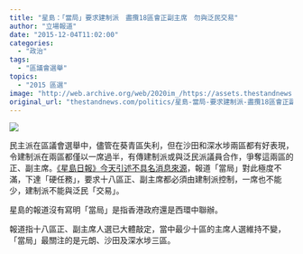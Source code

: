 ```yaml
---
title: "星島：「當局」要求建制派　盡攬18區會正副主席　勿與泛民交易"
author: "立場報道"
date: "2015-12-04T11:02:00"
categories:
  - "政治"
tags:
  - "區議會選舉"
topics:
  - "2015 區選"
image: "http://web.archive.org/web/2020im_/https://assets.thestandnews.com/media/photos/18-01_hKmfj.png"
original_url: "thestandnews.com/politics/星島-當局-要求建制派-盡攬18區會正副主席-勿與泛民交易"
---
```

![](http://web.archive.org/web/2020im_/https://assets.thestandnews.com/media/photos/18-01_hKmfj.png)

民主派在區議會選舉中，儘管在葵青區失利，但在沙田和深水埗兩區都有好表現，令建制派在兩區都僅以一席過半，有傳建制派或與泛民派議員合作，爭奪這兩區的正、副主席。[《星島日報》今天引述不具名消息來源](http://web.archive.org/web/20210917133439/http://std.stheadline.com/yesterday/loc/1204ao03.html)，報道「當局」對此極度不滿，下達「硬任務」，要求十八區正、副主席都必須由建制派控制，一席也不能少，建制派不能與泛民「交易」。

星島的報道沒有寫明「當局」是指香港政府還是西環中聯辦。

報道指十八區正、副主席人選已大體敲定，當中最少十區的主席人選維持不變，「當局」最關注的是元朗、沙田及深水埗三區。